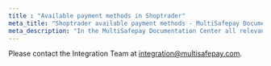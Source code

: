 ```yaml
---
title : "Available payment methods in Shoptrader"
meta_title: "Shoptrader available payment methods - MultiSafepay Documentation Center"
meta_description: "In the MultiSafepay Documentation Center all relevant information regarding our Plugins and API. As well as Support pages for Payment Method, Tools and General Questions. You can also find the contact details of our Support Team and Integration Team."
---
```


Please contact the Integration Team at <integration@multisafepay.com>.

